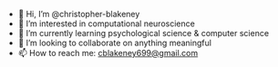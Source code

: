 - 👋 Hi, I’m @christopher-blakeney
- 👀 I’m interested in computational neuroscience
- 🌱 I’m currently learning psychological science & computer science
- 💞️ I’m looking to collaborate on anything meaningful
- 📫 How to reach me: cblakeney699@gmail.com

<!---
christopher-blakeney/christopher-blakeney is a ✨ special ✨ repository because its `README.md` (this file) appears on your GitHub profile.
You can click the Preview link to take a look at your changes.
--->
